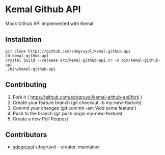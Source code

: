 # Kemal Github API

Mock Github API implemented with Kemal.

## Installation

```
git clone https://github.com/sdogruyol/kemal-github-api
cd kemal-github-api
crystal build --release src/kemal-github-api.cr -o bin/kemal-github-api
./bin/kemal-github-api
```

## Contributing

1. Fork it ( https://github.com/sdogruyol/kemal-github-api/fork )
2. Create your feature branch (git checkout -b my-new-feature)
3. Commit your changes (git commit -am 'Add some feature')
4. Push to the branch (git push origin my-new-feature)
5. Create a new Pull Request

## Contributors

- [sdogruyol](https://github.com/sdogruyol) sdogruyol - creator, maintainer
